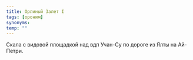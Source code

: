 ```yaml
---
title: Орлиный Залет I
tags: [ороним]
synonyms:
temp: ""
---
```


Скала с видовой площадкой над вдп Учан-Су по дороге из Ялты на Ай-Петри.
